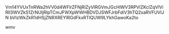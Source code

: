 Vm14YVUxTnRWa2hVV0d4WFlrZFNjRlZyVlRGVmJGcHlWV3RPVlZKclZqVlVi
Rll3WVZkS1ZrNUljRlpTCmJFWXpWWHBDVDJSWFJrbFdiV3hTQ2xaRVFUVlJN
bVIzWkZkR1dHSjZNRXREYlRGdFkxRTlQUW9LYkhGawoKa2to

wmv